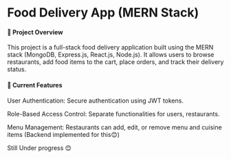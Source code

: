 # Food Delivery App (MERN Stack)

#### 🚀 Project Overview

This project is a full-stack food delivery application built using the MERN stack (MongoDB, Express.js, React.js, Node.js). It allows users to browse restaurants, add food items to the cart, place orders, and track their delivery status.

#### 🔑 Current Features

User Authentication: Secure authentication using JWT tokens.

Role-Based Access Control: Separate functionalities for users, restaurants.

Menu Management: Restaurants can add, edit, or remove menu and cuisine items (Backend implemented for this😊)

Still Under progress 😊
